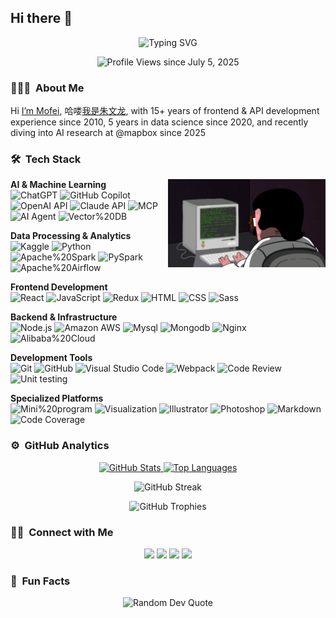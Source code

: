 <h2>Hi there 👋  </h2>

<p align="center">
  <img src="https://readme-typing-svg.herokuapp.com?font=Fira+Code&pause=1000&width=435&lines=Full+Stack+Developer;Data+Science+Engineer;AI+Research+Enthusiast&center=true&vCenter=true" alt="Typing SVG" />
</p>

<p align="center">
  <img src="https://komarev.com/ghpvc/?username=zmofei&color=blueviolet&style=flat-square&label=Profile+Views+(since+July+5,+2025)" alt="Profile Views since July 5, 2025"/>
</p>

### 👨🏻‍💻 &nbsp;About Me

Hi [I’m Mofei](https://www.mofei.life/), 哈喽[我是朱文龙](https://www.mofei.life/), with 15+ years of frontend & API development experience since 2010, 5 years in data science since 2020, and recently diving into AI research at @mapbox since 2025

### 🛠 &nbsp;Tech Stack

<img align="right" src="programming.gif" alt="Programming Animation" width="50%">

**AI & Machine Learning**  
![ChatGPT](https://img.shields.io/badge/ChatGPT-1y-24292e?style=flat-square&logo=openai&labelColor=24292e&color=474d56) ![GitHub Copilot](https://img.shields.io/badge/GitHub%20Copilot-1y-24292e?style=flat-square&logo=githubcopilot&labelColor=24292e&color=474d56) ![OpenAI API](https://img.shields.io/badge/OpenAI%20API-1y-24292e?style=flat-square&logo=OpenAI&labelColor=24292e&color=474d56) ![Claude API](https://img.shields.io/badge/Claude%20API-1y-24292e?style=flat-square&logo=Anthropic&labelColor=24292e&color=474d56) ![MCP](https://img.shields.io/badge/MCP-1y-24292e?style=flat-square&logo=reverbnation&labelColor=24292e&color=474d56) ![AI Agent](https://img.shields.io/badge/AI%20Agent-1y-24292e?style=flat-square&logo=reverbnation&labelColor=24292e&color=474d56) ![Vector%20DB](https://img.shields.io/badge/Vector%20DB-1y-24292e?style=flat-square&logo=reverbnation&labelColor=24292e&color=474d56)

**Data Processing & Analytics**  
![Kaggle](https://img.shields.io/badge/Kaggle-5y-24292e?style=flat-square&logo=kaggle&labelColor=24292e&color=474d56) ![Python](https://img.shields.io/badge/Python-5y-24292e?style=flat-square&logo=Python&labelColor=24292e&color=474d56) ![Apache%20Spark](https://img.shields.io/badge/Apache%20Spark-5y-24292e?style=flat-square&logo=Apache%20Spark&labelColor=24292e&color=474d56) ![PySpark](https://img.shields.io/badge/PySpark-5y-24292e?style=flat-square&logo=Apache%20Spark&labelColor=24292e&color=474d56) ![Apache%20Airflow](https://img.shields.io/badge/Apache%20Airflow-5y-24292e?style=flat-square&logo=Apache%20Airflow&labelColor=24292e&color=474d56)

**Frontend Development**  
![React](https://img.shields.io/badge/React-8y-24292e?style=flat-square&logo=React&labelColor=24292e&color=474d56) ![JavaScript](https://img.shields.io/badge/JavaScript-15y-24292e?style=flat-square&logo=JavaScript&labelColor=24292e&color=474d56) ![Redux](https://img.shields.io/badge/Redux-7y-24292e?style=flat-square&logo=Redux&labelColor=24292e&color=474d56) ![HTML](https://img.shields.io/badge/HTML-15y-24292e?style=flat-square&logo=HTML5&labelColor=24292e&color=474d56) ![CSS](https://img.shields.io/badge/CSS-15y-24292e?style=flat-square&logo=CSS3&labelColor=24292e&color=474d56&logoColor=2394f0) ![Sass](https://img.shields.io/badge/Sass-7y-24292e?style=flat-square&logo=Sass&labelColor=24292e&color=474d56)

**Backend & Infrastructure**  
![Node.js](https://img.shields.io/badge/Node.js-15y-24292e?style=flat-square&logo=Node.js&labelColor=24292e&color=474d56) ![Amazon AWS](https://img.shields.io/badge/Amazon%20AWS-5y-24292e?style=flat-square&logo=Amazon-Aws&labelColor=24292e&color=474d56) ![Mysql](https://img.shields.io/badge/Mysql-15y-24292e?style=flat-square&logo=Mysql&labelColor=24292e&color=474d56) ![Mongodb](https://img.shields.io/badge/Mongodb-5y-24292e?style=flat-square&logo=Mongodb&labelColor=24292e&color=474d56) ![Nginx](https://img.shields.io/badge/Nginx-7y-24292e?style=flat-square&logo=Nginx&labelColor=24292e&color=474d56&logoColor=039137) ![Alibaba%20Cloud](https://img.shields.io/badge/Alibaba%20Cloud-5y-24292e?style=flat-square&logo=Alibaba-Cloud&labelColor=24292e&color=474d56)

**Development Tools**  
![Git](https://img.shields.io/badge/-Git-24292e?style=flat-square&logo=git) ![GitHub](https://img.shields.io/badge/-GitHub-24292e?style=flat-square&logo=github) ![Visual Studio Code](https://img.shields.io/badge/-Visual%20Studio%20Code-24292e?style=flat-square&logo=visual-studio-code&logoColor=007ACC) ![Webpack](https://img.shields.io/badge/Webpack-7y-24292e?style=flat-square&logo=Webpack&labelColor=24292e&color=474d56) ![Code Review](https://img.shields.io/badge/Code%20Review-5y-24292e?style=flat-square&logo=Visual-Studio-Code&labelColor=24292e&color=474d56) ![Unit testing](https://img.shields.io/badge/Unit%20testing-4y-24292e?style=flat-square&logo=Travis-CI&labelColor=24292e&color=474d56)

**Specialized Platforms**  
![Mini%20program](https://img.shields.io/badge/Mini%20program-7y-24292e?style=flat-square&logo=WeChat&labelColor=24292e&color=474d56) ![Visualization](https://img.shields.io/badge/Visualization-7y-24292e?style=flat-square&logo=reverbnation&labelColor=24292e&color=474d56) ![Illustrator](https://img.shields.io/badge/-Illustrator-24292e?style=flat-square&logo=adobe-illustrator) ![Photoshop](https://img.shields.io/badge/-Photoshop-24292e?style=flat-square&logo=adobe-photoshop) ![Markdown](https://img.shields.io/badge/-Markdown-24292e?style=flat-square&logo=markdown) ![Code Coverage](https://img.shields.io/badge/Code%20Coverage-4y-24292e?style=flat-square&logo=Codecov&labelColor=24292e&color=474d56)

### ⚙️ &nbsp;GitHub Analytics

<p align="center">
<a href="https://github.com/zmofei">
  <img height="180em" src="https://github-readme-stats.vercel.app/api?username=zmofei&show_icons=true&theme=nord&include_all_commits=true&count_private=true&cache_seconds=86400" alt="GitHub Stats"/>
  <img height="180em" src="https://github-readme-stats.vercel.app/api/top-langs/?username=zmofei&layout=compact&langs_count=8&theme=nord&cache_seconds=86400" alt="Top Languages"/>
</a>
</p>

<p align="center">
  <img src="https://github-readme-streak-stats.herokuapp.com/?user=zmofei&theme=nord&cache_seconds=86400" alt="GitHub Streak"/>
</p>

<p align="center">
  <img src="https://github-profile-trophy.vercel.app/?username=zmofei&theme=nord&column=6&margin-w=15&margin-h=15" alt="GitHub Trophies"/>
</p>


### 🤝🏻 &nbsp;Connect with Me

<p align="center">
<a href="https://linkedin.com/in/mofei-zhu"><img src="https://img.shields.io/badge/-Mofei--Zhu-0077B5?style=for-the-badge&logo=Linkedin&logoColor=white"/></a>
<a href="mailto:zhuwenlong1027@gmail.com"><img src="https://img.shields.io/badge/-zhuwenlong1027@gmail.com-D14836?style=for-the-badge&logo=Gmail&logoColor=white"/></a>
<a href="https://instagram.com/zhu_wenlong"><img src="https://img.shields.io/badge/-@zhu__wenlong_-E4405F?style=for-the-badge&logo=Instagram&logoColor=white"/></a>
<a href="https://www.mofei.life"><img src="https://img.shields.io/badge/-Blog-1769FF?style=for-the-badge&logo=Google-Chrome&logoColor=white"/></a>
</p>

### 💬 &nbsp;Fun Facts
<p align="center">
  <img src="https://quotes-github-readme.vercel.app/api?type=horizontal&theme=nord" alt="Random Dev Quote"/>
</p>
